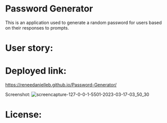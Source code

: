 # Password Generator

This is an application used to generate a random password for users based on their responses to prompts.

# User story:


# Deployed link: 
https://reneedanielleb.github.io/Password-Generator/

Screenshot:
![screencapture-127-0-0-1-5501-2023-03-17-03_50_30](https://user-images.githubusercontent.com/119815093/225808981-4dc6f02a-dde3-423e-9e0f-24c5740fe8f7.png)

# License:
